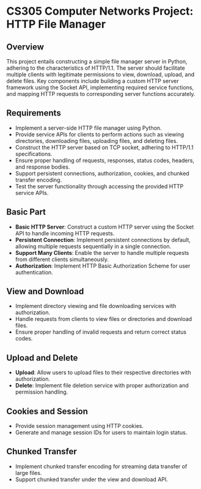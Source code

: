 # CS305 Computer Networks Project: HTTP File Manager

## Overview
This project entails constructing a simple file manager server in Python, adhering to the characteristics of HTTP/1.1. The server should facilitate multiple clients with legitimate permissions to view, download, upload, and delete files. Key components include building a custom HTTP server framework using the Socket API, implementing required service functions, and mapping HTTP requests to corresponding server functions accurately.

## Requirements
- Implement a server-side HTTP file manager using Python.
- Provide service APIs for clients to perform actions such as viewing directories, downloading files, uploading files, and deleting files.
- Construct the HTTP server based on TCP socket, adhering to HTTP/1.1 specifications.
- Ensure proper handling of requests, responses, status codes, headers, and response bodies.
- Support persistent connections, authorization, cookies, and chunked transfer encoding.
- Test the server functionality through accessing the provided HTTP service APIs.

## Basic Part 
- **Basic HTTP Server**: Construct a custom HTTP server using the Socket API to handle incoming HTTP requests.
- **Persistent Connection**: Implement persistent connections by default, allowing multiple requests sequentially in a single connection.
- **Support Many Clients**: Enable the server to handle multiple requests from different clients simultaneously.
- **Authorization**: Implement HTTP Basic Authorization Scheme for user authentication.

## View and Download 
- Implement directory viewing and file downloading services with authorization.
- Handle requests from clients to view files or directories and download files.
- Ensure proper handling of invalid requests and return correct status codes.

## Upload and Delete
- **Upload**: Allow users to upload files to their respective directories with authorization.
- **Delete**: Implement file deletion service with proper authorization and permission handling.

## Cookies and Session
- Provide session management using HTTP cookies.
- Generate and manage session IDs for users to maintain login status.

## Chunked Transfer 
- Implement chunked transfer encoding for streaming data transfer of large files.
- Support chunked transfer under the view and download API.

